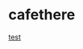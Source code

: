 # cafethere
[test](intent://link?param=GITHUB_PULL_REQUEST#Intent;scheme=h1009.park;package=com.samsung.h1009.park;end)
